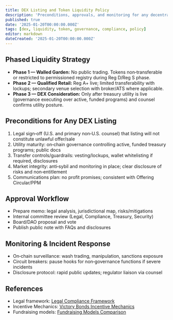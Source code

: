 ```yaml
---
title: DEX Listing and Token Liquidity Policy
description: 'Preconditions, approvals, and monitoring for any decentralized exchange (DEX) listing of governance tokens to ensure compliance and minimize speculation risk.'
published: true
date: '2025-01-20T00:00:00.000Z'
tags: [dex, liquidity, token, governance, compliance, policy]
editor: markdown
dateCreated: '2025-01-20T00:00:00.000Z'
---
```


## Phased Liquidity Strategy

- **Phase 1 — Walled Garden:** No public trading. Tokens non‑transferable or restricted to permissioned registry during Reg D/Reg S phase.
- **Phase 2 — Qualified Retail:** Reg A+ live; limited transferability with lockups; secondary venue selection with broker/ATS where applicable.
- **Phase 3 — DEX Consideration:** Only after treasury utility is live (governance executing over active, funded programs) and counsel confirms utility posture.

## Preconditions for Any DEX Listing

1. Legal sign‑off (U.S. and primary non‑U.S. counsel) that listing will not constitute unlawful offer/sale
2. Utility maturity: on‑chain governance controlling active, funded treasury programs; public docs
3. Transfer controls/guardrails: vesting/lockups, wallet whitelisting if required, disclosures
4. Market integrity: anti‑sybil and monitoring in place; clear disclosure of risks and non‑entitlement
5. Communications plan: no profit promises; consistent with Offering Circular/PPM

## Approval Workflow

- Prepare memo: legal analysis, jurisdictional map, risks/mitigations
- Internal committee review (Legal, Compliance, Treasury, Security)
- Board/DAO proposal and vote
- Publish public note with FAQs and disclosures

## Monitoring & Incident Response

- On‑chain surveillance: wash trading, manipulation, sanctions exposure
- Circuit breakers: pause hooks for non‑governance functions if severe incidents
- Disclosure protocol: rapid public updates; regulator liaison via counsel

## References
- Legal framework: [Legal Compliance Framework](../strategy/legal-compliance-framework.md)
- Incentive Mechanics: [Victory Bonds Incentive Mechanics](../strategy/1-percent-treaty/victory-bonds-tokenomics.md)
- Fundraising models: [Fundraising Models Comparison](../strategy/fundraising-models-comparison.md)
